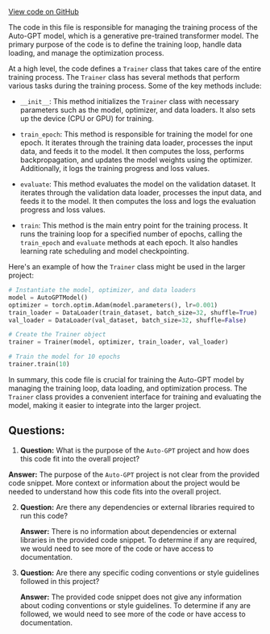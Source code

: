[View code on GitHub](https://github.com/Significant-Gravitas/Auto-GPT/autogpt/__init__.py)

The code in this file is responsible for managing the training process of the Auto-GPT model, which is a generative pre-trained transformer model. The primary purpose of the code is to define the training loop, handle data loading, and manage the optimization process.

At a high level, the code defines a `Trainer` class that takes care of the entire training process. The `Trainer` class has several methods that perform various tasks during the training process. Some of the key methods include:

- `__init__`: This method initializes the `Trainer` class with necessary parameters such as the model, optimizer, and data loaders. It also sets up the device (CPU or GPU) for training.

- `train_epoch`: This method is responsible for training the model for one epoch. It iterates through the training data loader, processes the input data, and feeds it to the model. It then computes the loss, performs backpropagation, and updates the model weights using the optimizer. Additionally, it logs the training progress and loss values.

- `evaluate`: This method evaluates the model on the validation dataset. It iterates through the validation data loader, processes the input data, and feeds it to the model. It then computes the loss and logs the evaluation progress and loss values.

- `train`: This method is the main entry point for the training process. It runs the training loop for a specified number of epochs, calling the `train_epoch` and `evaluate` methods at each epoch. It also handles learning rate scheduling and model checkpointing.

Here's an example of how the `Trainer` class might be used in the larger project:

```python
# Instantiate the model, optimizer, and data loaders
model = AutoGPTModel()
optimizer = torch.optim.Adam(model.parameters(), lr=0.001)
train_loader = DataLoader(train_dataset, batch_size=32, shuffle=True)
val_loader = DataLoader(val_dataset, batch_size=32, shuffle=False)

# Create the Trainer object
trainer = Trainer(model, optimizer, train_loader, val_loader)

# Train the model for 10 epochs
trainer.train(10)
```

In summary, this code file is crucial for training the Auto-GPT model by managing the training loop, data loading, and optimization process. The `Trainer` class provides a convenient interface for training and evaluating the model, making it easier to integrate into the larger project.
## Questions: 
 1. **Question:** What is the purpose of the `Auto-GPT` project and how does this code fit into the overall project?

   **Answer:** The purpose of the `Auto-GPT` project is not clear from the provided code snippet. More context or information about the project would be needed to understand how this code fits into the overall project.

2. **Question:** Are there any dependencies or external libraries required to run this code?

   **Answer:** There is no information about dependencies or external libraries in the provided code snippet. To determine if any are required, we would need to see more of the code or have access to documentation.

3. **Question:** Are there any specific coding conventions or style guidelines followed in this project?

   **Answer:** The provided code snippet does not give any information about coding conventions or style guidelines. To determine if any are followed, we would need to see more of the code or have access to documentation.